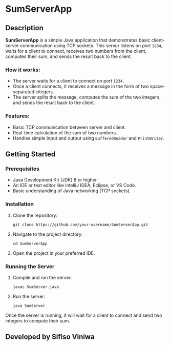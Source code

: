 <h1>SumServerApp</h1>

<h2>Description</h2>

<p>
  <strong>SumServerApp</strong> is a simple Java application that demonstrates basic client-server communication using TCP sockets. This server listens on port <code>1234</code>, waits for a client to connect, receives two numbers from the client, computes their sum, and sends the result back to the client.
</p>

<h3>How it works:</h3>
<ul>
  <li>The server waits for a client to connect on port <code>1234</code>.</li>
  <li>Once a client connects, it receives a message in the form of two space-separated integers.</li>
  <li>The server splits the message, computes the sum of the two integers, and sends the result back to the client.</li>
</ul>

<h3>Features:</h3>
<ul>
  <li>Basic TCP communication between server and client.</li>
  <li>Real-time calculation of the sum of two numbers.</li>
  <li>Handles simple input and output using <code>BufferedReader</code> and <code>PrintWriter</code>.</li>
</ul>

<h2>Getting Started</h2>

<h3>Prerequisites</h3>
<ul>
  <li>Java Development Kit (JDK) 8 or higher</li>
  <li>An IDE or text editor like IntelliJ IDEA, Eclipse, or VS Code.</li>
  <li>Basic understanding of Java networking (TCP sockets).</li>
</ul>

<h3>Installation</h3>
<ol>
  <li>Clone the repository:</li>

  <pre><code>git clone https://github.com/your-username/SumServerApp.git</code></pre>

  <li>Navigate to the project directory:</li>

  <pre><code>cd SumServerApp</code></pre>

  <li>Open the project in your preferred IDE.</li>
</ol>

<h3>Running the Server</h3>
<ol>
  <li>Compile and run the server:</li>

  <pre><code>javac SumServer.java</code></pre>

  <li>Run the server:</li>

  <pre><code>java SumServer</code></pre>
</ol>

<p>
  Once the server is running, it will wait for a client to connect and send two integers to compute their sum.
</p>
<h2>Developed by Sifiso Viniwa </h2>
